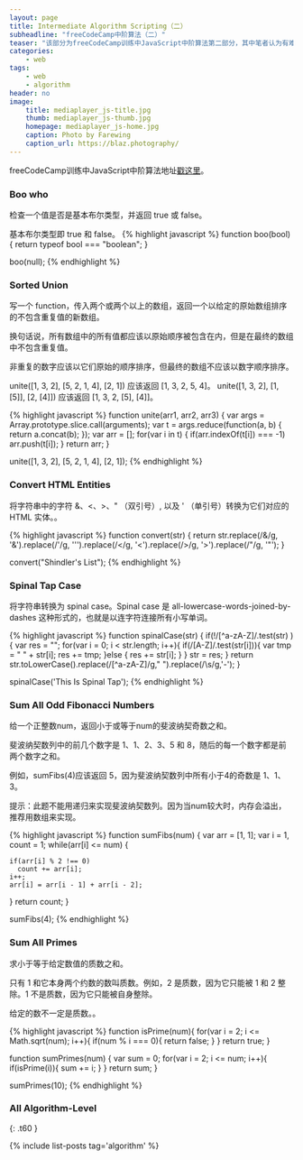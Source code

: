 ```yaml
---
layout: page
title: Intermediate Algorithm Scripting（二）
subheadline: "freeCodeCamp中阶算法（二）"
teaser: "该部分为freeCodeCamp训练中JavaScript中阶算法第二部分，其中笔者认为有难度的附有解题思路。 "
categories:
    - web
tags:
    - web
    - algorithm
header: no
image:
    title: mediaplayer_js-title.jpg
    thumb: mediaplayer_js-thumb.jpg
    homepage: mediaplayer_js-home.jpg
    caption: Photo by Farewing
    caption_url: https://blaz.photography/
---
```


freeCodeCamp训练中JavaScript中阶算法地址[戳这里][1]。


###  Boo who 
检查一个值是否是基本布尔类型，并返回 true 或 false。

基本布尔类型即 true 和 false。
{% highlight javascript %}
function boo(bool) {
  return typeof bool === "boolean";
}

boo(null);
{% endhighlight %}



### Sorted Union
写一个 function，传入两个或两个以上的数组，返回一个以给定的原始数组排序的不包含重复值的新数组。

换句话说，所有数组中的所有值都应该以原始顺序被包含在内，但是在最终的数组中不包含重复值。

非重复的数字应该以它们原始的顺序排序，但最终的数组不应该以数字顺序排序。

unite([1, 3, 2], [5, 2, 1, 4], [2, 1]) 应该返回 [1, 3, 2, 5, 4]。
unite([1, 3, 2], [1, [5]], [2, [4]]) 应该返回 [1, 3, 2, [5], [4]]。

{% highlight javascript %}
function unite(arr1, arr2, arr3) {
  var args = Array.prototype.slice.call(arguments);
  var t = args.reduce(function(a, b) {
    return a.concat(b);
  });
  var arr = [];
  for(var i in t) {
    if(arr.indexOf(t[i]) === -1)
      arr.push(t[i]);
  }
  return arr;
}

unite([1, 3, 2], [5, 2, 1, 4], [2, 1]);
{% endhighlight %}



### Convert HTML Entities

将字符串中的字符 &、<、>、" （双引号）, 以及 ' （单引号）转换为它们对应的 HTML 实体。。

{% highlight javascript %}
function convert(str) {
  return str.replace(/&/g, '&amp;').replace(/'/g, '&apos;').replace(/</g, '&lt;').replace(/>/g, '&gt;').replace(/"/g, '&quot;');
}

convert("Shindler's List");
{% endhighlight %}



### Spinal Tap Case

将字符串转换为 spinal case。Spinal case 是 all-lowercase-words-joined-by-dashes 这种形式的，也就是以连字符连接所有小写单词。

{% highlight javascript %}
function spinalCase(str) {
  if(!/[^a-zA-Z]/.test(str) ){
        var res = "";
        for(var i = 0; i < str.length; i++){
            if(/[A-Z]/.test(str[i])){
                var tmp = " " + str[i];
                res += tmp;
            }else {
                res += str[i];
            }
        }
        str = res;
    }
  return str.toLowerCase().replace(/[^a-zA-Z]/g," ").replace(/\s/g,'-');
}

spinalCase('This Is Spinal Tap');
{% endhighlight %}



### Sum All Odd Fibonacci Numbers
给一个正整数num，返回小于或等于num的斐波纳契奇数之和。

斐波纳契数列中的前几个数字是 1、1、2、3、5 和 8，随后的每一个数字都是前两个数字之和。

例如，sumFibs(4)应该返回 5，因为斐波纳契数列中所有小于4的奇数是 1、1、3。

提示：此题不能用递归来实现斐波纳契数列。因为当num较大时，内存会溢出，推荐用数组来实现。

{% highlight javascript %}
function sumFibs(num) {
  var arr = [1, 1];
  var i = 1, count = 1;
  while(arr[i] <= num) {
    
    if(arr[i] % 2 !== 0)
      count += arr[i];
    i++;
    arr[i] = arr[i - 1] + arr[i - 2];
  }
  return count;
}

sumFibs(4);
{% endhighlight %}



### Sum All Primes

求小于等于给定数值的质数之和。

只有 1 和它本身两个约数的数叫质数。例如，2 是质数，因为它只能被 1 和 2 整除。1 不是质数，因为它只能被自身整除。

给定的数不一定是质数。。

{% highlight javascript %}
function isPrime(num){
      for(var i = 2; i <= Math.sqrt(num); i++){
          if(num % i === 0){
                return false;
          }
      }
      return true;
}

function sumPrimes(num) {
   var sum = 0;
   for(var i = 2; i <= num; i++){
          if(isPrime(i)){
              sum += i;
          }
      }
      return sum;
}

sumPrimes(10);
{% endhighlight %}







### All Algorithm-Level
{: .t60 }

{% include list-posts tag='algorithm' %}




 [1]: https://www.freecodecamp.cn/challenges/boo-who
 [2]: http://www.mathsisfun.com/roman-numerals.html
 [3]: https://en.wikipedia.org/wiki/Base_pair
